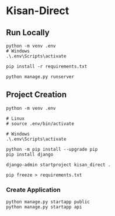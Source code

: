 # Kisan-Direct

## Run Locally
```
python -m venv .env
# Windows
.\.env\Scripts\activate

pip install -r requirements.txt 

python manage.py runserver
```

## Project Creation
```
python -m venv .env

# Linux
# source .env/bin/activate

# Windows
.\.env\Scripts\activate

python -m pip install --upgrade pip
pip install django

django-admin startproject kisan_direct .

pip freeze > requirements.txt
```

### Create Application
```
python manage.py startapp public
python manage.py startapp api
```